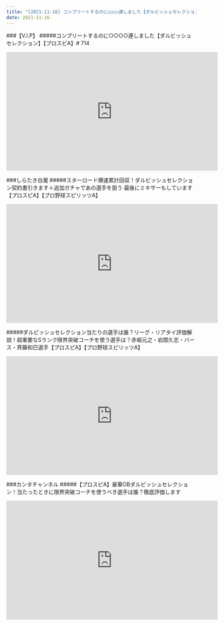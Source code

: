 ```yaml
---
title: "[2021-11-16] コンプリートするのに○○○○連しました【ダルビッシュセレクション】【プロスピA】# 714 他"
date: 2021-11-16
---
```

###【V.I.P】
#####コンプリートするのに○○○○連しました【ダルビッシュセレクション】【プロスピA】# 714
<iframe width="560" height="315" src="https://www.youtube.com/embed/nwwOJACt4Ag" frameborder="0" allow="accelerometer; autoplay; clipboard-write; encrypted-media; gyroscope; picture-in-picture" allowfullscreen></iframe>

###しらたき白瀧
#####スターロード爆速累計回収！ダルビッシュセレクション契約書引きます＋追加ガチャであの選手を狙う 最後にミキサーもしています 【プロスピA】【プロ野球スピリッツA】
<iframe width="560" height="315" src="https://www.youtube.com/embed/7E1FPTz8uUg" frameborder="0" allow="accelerometer; autoplay; clipboard-write; encrypted-media; gyroscope; picture-in-picture" allowfullscreen></iframe>

#####ダルビッシュセレクション当たりの選手は誰？リーグ・リアタイ評価解説！超重要なSランク限界突破コーチを使う選手は？赤堀元之・岩隈久志・バース・斉藤和巳選手【プロスピA】【プロ野球スピリッツA】
<iframe width="560" height="315" src="https://www.youtube.com/embed/PoCxaLL-hUU" frameborder="0" allow="accelerometer; autoplay; clipboard-write; encrypted-media; gyroscope; picture-in-picture" allowfullscreen></iframe>

###カンタチャンネル
#####【プロスピA】豪華OBダルビッシュセレクション！当たったときに限界突破コーチを使うべき選手は誰？徹底評価します
<iframe width="560" height="315" src="https://www.youtube.com/embed/J5IgvyQ3U_w" frameborder="0" allow="accelerometer; autoplay; clipboard-write; encrypted-media; gyroscope; picture-in-picture" allowfullscreen></iframe>

